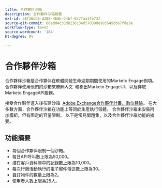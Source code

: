 ```yaml
---
title: 合作夥伴沙箱
description: 合作夥伴沙箱總覽
exl-id: a8f36cb5-d288-4b8b-b4bf-037faa3fe73f
source-git-commit: 66add4c38d0230c36d57009de985649bb67fde3e
workflow-type: tm+mt
source-wordcount: '184'
ht-degree: 0%

---
```


# 合作夥伴沙箱

合作夥伴沙箱是合作夥伴在軟體開發生命週期期間使用的Marketo Engage例項。 合作夥伴使用他們的沙箱來瞭解內文  和移出Marketo EngageUI，以及存取Marketo EngageAPI服務。

接受合作夥伴進入後布建沙箱  [Adobe Exchange合作夥伴計畫，數位體驗](http://partners.adobe.com/technologyprogram/experiencecloud.html)。 在大多數方面，合作夥伴沙箱在功能上等同於生產執行個體。 合作夥伴沙箱未安裝附加模組，但有固定的容量限制。 以下是常見問題集，以及合作夥伴沙箱功能的摘要。

## 功能摘要

- 每個合作夥伴限制一個沙箱。
- 每日API呼叫數上限為50,000。
- 潛在客戶資料庫中的記錄數上限為10,000。
- 每次行銷活動執行的電子郵件傳送數上限為30。
- 自訂物件的數量上限為2。
- 使用者人數上限為25人。
